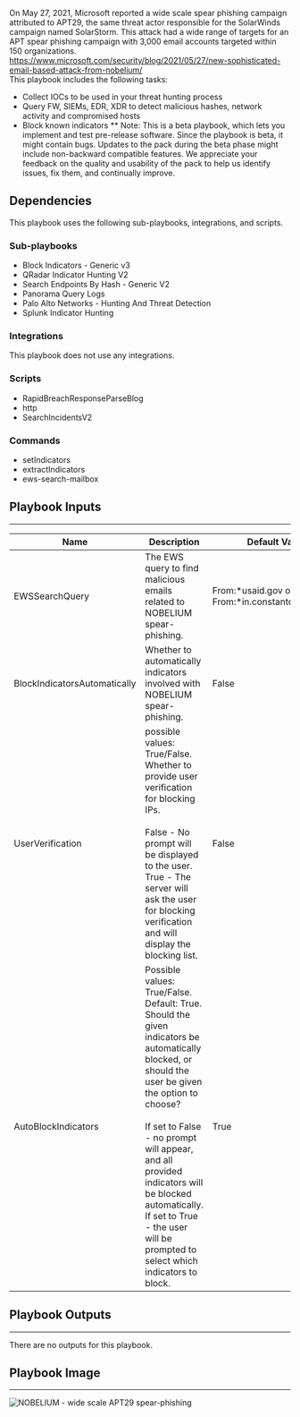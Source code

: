 On May 27, 2021, Microsoft reported a wide scale spear phishing campaign attributed to APT29, the same threat actor responsible for the SolarWinds campaign named SolarStorm. This attack had a wide range of targets for an APT spear phishing campaign with 3,000 email accounts targeted within 150 organizations. 
https://www.microsoft.com/security/blog/2021/05/27/new-sophisticated-email-based-attack-from-nobelium/  
This playbook includes the following tasks:
- Collect IOCs to be used in your threat hunting process
- Query FW, SIEMs, EDR, XDR to detect malicious hashes, network activity and compromised hosts 
- Block known indicators
** Note: This is a beta playbook, which lets you implement and test pre-release software. Since the playbook is beta, it might contain bugs. Updates to the pack during the beta phase might include non-backward compatible features. We appreciate your feedback on the quality and usability of the pack to help us identify issues, fix them, and continually improve.

## Dependencies

This playbook uses the following sub-playbooks, integrations, and scripts.

### Sub-playbooks

* Block Indicators - Generic v3
* QRadar Indicator Hunting V2
* Search Endpoints By Hash - Generic V2
* Panorama Query Logs
* Palo Alto Networks - Hunting And Threat Detection
* Splunk Indicator Hunting

### Integrations

This playbook does not use any integrations.

### Scripts

* RapidBreachResponseParseBlog
* http
* SearchIncidentsV2

### Commands

* setIndicators
* extractIndicators
* ews-search-mailbox

## Playbook Inputs

---

| **Name** | **Description** | **Default Value** | **Required** |
| --- | --- | --- | --- |
| EWSSearchQuery | The EWS query to find malicious emails related to NOBELIUM spear-phishing. | From:*usaid.gov or From:*in.constantcontact.com | Optional |
| BlockIndicatorsAutomatically | Whether to automatically indicators involved with NOBELIUM spear-phishing. | False | Optional |
| UserVerification | possible values: True/False. <br/>Whether to provide user verification for blocking IPs. <br/><br/>False - No prompt will be displayed to the user.<br/>True - The server will ask the user for blocking verification and will display the blocking list. | False | Optional |
| AutoBlockIndicators | Possible values: True/False.  Default: True.<br/>Should the given indicators be automatically blocked, or should the user be given the option to choose?<br/><br/>If set to False - no prompt will appear, and all provided indicators will be blocked automatically.<br/>If set to True - the user will be prompted to select which indicators to block. | True | Optional |

## Playbook Outputs

---
There are no outputs for this playbook.

## Playbook Image

---

![NOBELIUM - wide scale APT29 spear-phishing](../doc_files/NOBELIUM_-_wide_scale_APT29_spear-phishing.png)
